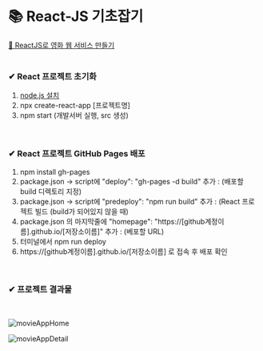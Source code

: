 # 📚 React-JS 기초잡기
[📌 ReactJS로 영화 웹 서비스 만들기](https://nomadcoders.co/react-for-beginners/lobby)
<br/>
<br/>

### ✔ React 프로젝트 초기화
1. [node.js 설치](https://nodejs.org/)
2. npx create-react-app [프로젝트명]
3. npm start (개발서버 실행, src 생성)
<br/>

### ✔ React 프로젝트 GitHub Pages 배포
1. npm install gh-pages
2. package.json -> script에 "deploy": "gh-pages -d build" 추가  : (배포할 build 디렉토리 지정)
3. package.json -> script에 "predeploy": "npm run build" 추가   : (React 프로젝트 빌드 (build가 되어있지 않을 때)
4. package.json 의 마지막줄에 "homepage": "https://[github계정이름].github.io/[저장소이름]" 추가  : (베포할 URL)
5. 터미널에서 npm run deploy
6. https://[github계정이름].github.io/[저장소이름] 로 접속 후 배포 확인
<br/>

### ✔ 프로젝트 결과물
<br/>

![movieAppHome](https://user-images.githubusercontent.com/87235273/153454967-549ed0a5-4aa0-4515-8f7f-a791ee0332b0.png)

![movieAppDetail](https://user-images.githubusercontent.com/87235273/153455295-0a82f49e-47b6-4af9-a085-0668f02a1f88.png)
